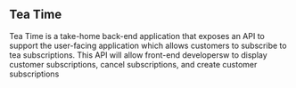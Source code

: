 ## Tea Time ##
Tea Time is a take-home back-end application that exposes an API to support the user-facing application which allows customers to subscribe to tea subscriptions. This API will allow front-end developersw to display customer subscriptions, cancel subscriptions, and create customer subscriptions


